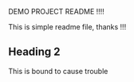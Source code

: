 DEMO PROJECT README !!!!

This is simple readme file, thanks !!!

## Heading 2

This is bound to cause trouble
